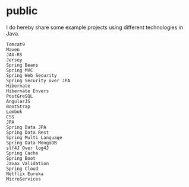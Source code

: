 # public
I do hereby share some example projects using different technologies in Java.

	Tomcat9
	Maven
	JAX-RS
	Jersey
	Spring Beans
	Spring MVC
	Spring Web Security
	Spring Security over JPA
	Hibernate
	Hibernate Envers
	PostGreSQL
	AngularJS
	BootStrap
	Lombok
	CSS
	JPA
	Spring Data JPA
	Spring Data Rest
	Spring Multi Language
	Spring Data MongoDB
	slf4J Over log4J
	Spring Cache
  	Spring Boot
  	Javax Validation
  	Spring Cloud
  	Netflix Eureka
  	MicroServices
